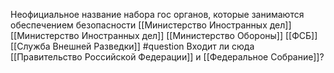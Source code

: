 Неофициальное название набора гос органов, которые занимаются обеспечением безопасности
[[Министерство Иностранных дел]]
[[Министерство Иностранных дел]]
[[Министерство Обороны]]
[[ФСБ]]
[[Служба Внешней Разведки]]
#question Входит ли сюда [[Правительство Российской Федерации]] и [[Федеральное Собрание]]?